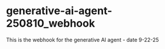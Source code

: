# generative-ai-agent-250810_webhook
This is the webhook for the generative AI agent - date 9-22-25
